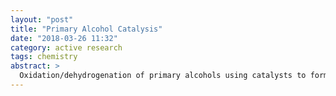 ```yaml
---
layout: "post"
title: "Primary Alcohol Catalysis"
date: "2018-03-26 11:32"
category: active research
tags: chemistry
abstract: >
  Oxidation/dehydrogenation of primary alcohols using catalysts to form their corresponding aldehydes.
---
```

